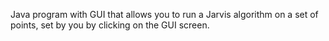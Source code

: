 Java program with GUI that allows you to run a Jarvis algorithm on a set of points, set by you by clicking on the GUI screen.

